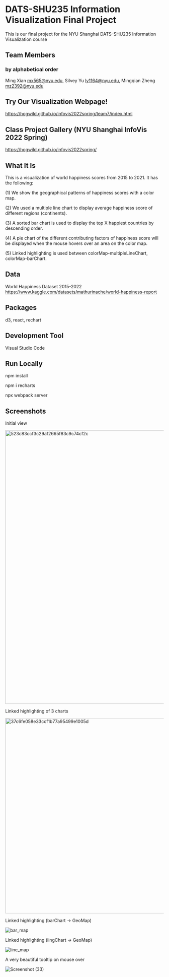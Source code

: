 # DATS-SHU235 Information Visualization Final Project
This is our final project for the NYU Shanghai DATS-SHU235 Information Visualization course

## Team Members
### by alphabetical order
Ming Xian mx565@nyu.edu, Silvey Yu ly1164@nyu.edu, Mingqian Zheng mz2392@nyu.edu

## Try Our Visualization Webpage!
https://hogwild.github.io/infovis2022spring/team7/index.html

## Class Project Gallery (NYU Shanghai InfoVis 2022 Spring)
https://hogwild.github.io/infovis2022spring/

## What It Is
This is a visualization of world happiness scores from 2015 to 2021. It has the following:

(1) We show the geographical patterns of happiness scores with a color map. 

(2) We used a multiple line chart to display average happiness score of different regions (continents). 

(3) A sorted bar chart is used to display the top X happiest countries by descending order. 

(4) A pie chart of the different contributing factors of happiness score will be displayed when the mouse hovers over an area on the color map.

(5) Linked highlighting is used between colorMap-multipleLineChart, colorMap-barChart.

## Data
World Happiness Dataset 2015-2022
https://www.kaggle.com/datasets/mathurinache/world-happiness-report

## Packages
d3, react, rechart

## Development Tool
Visual Studio Code

## Run Locally
npm install

npm i recharts

npx webpack server

## Screenshots

Initial view

<img width="869" alt="523c83ccf3c29a12665f83c9c74cf2c" src="https://user-images.githubusercontent.com/74582280/167342015-a1ea8e8e-05b8-4d6e-9b58-7007281e8d5b.png">

Linked highlighting of 3 charts

<img width="620" alt="37c6fe058e33ccf1b77a95499e1005d" src="https://user-images.githubusercontent.com/74582280/168443207-ee353048-f481-48d7-a813-8787ab000799.png">

Linked highlighting (barChart -> GeoMap)

![bar_map](https://user-images.githubusercontent.com/74582280/168443149-4123f425-c4da-4367-ad6f-2976813145f6.png)

Linked highlighting (lingChart -> GeoMap)

![line_map](https://user-images.githubusercontent.com/74582280/168443171-836d895a-5910-4bae-9e29-a28e45a3f7c9.png)

A very beautiful tooltip on mouse over

![Screenshot (33)](https://user-images.githubusercontent.com/74582280/168443244-0edd6b1d-5082-47e1-bc17-948515d710a8.png)





